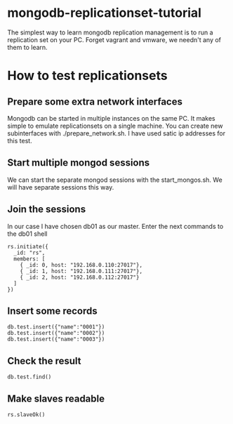 # mongodb-replicationset-tutorial
The simplest way to learn mongodb replication management is to run a replication set on your PC. Forget vagrant and vmware, we needn't any of them to learn.

# How to test replicationsets

## Prepare some extra network interfaces
Mongodb can be started in multiple instances on the same PC. It makes simple to emulate replicationsets on a single machine. You can create new subinterfaces with ./prepare_network.sh. I have used satic ip addresses for this test.

## Start multiple mongod sessions
We can start the separate mongod sessions with the start_mongos.sh.
We will have separate sessions this way.

## Join the sessions
In our case I have chosen db01 as our master.
Enter the next commands to the db01 shell

    rs.initiate({
      _id: "rs",
      members: [ 
        { _id: 0, host: "192.168.0.110:27017"},
        { _id: 1, host: "192.168.0.111:27017"},
        { _id: 2, host: "192.168.0.112:27017"}
      ]
    })

## Insert some records
    db.test.insert({"name":"0001"})
    db.test.insert({"name":"0002"})
    db.test.insert({"name":"0003"})

## Check the result
    db.test.find()

## Make slaves readable
    rs.slaveOk()
    

